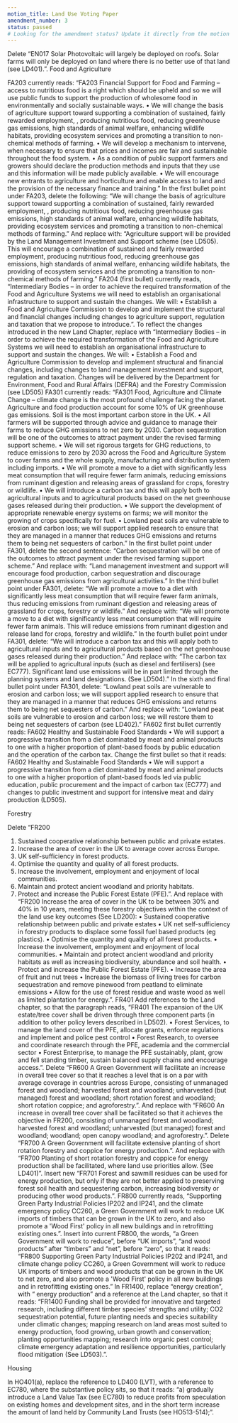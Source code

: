 ```yaml
---
motion_title: Land Use Voting Paper
amendment_number: 3
status: passed
# Looking for the amendment status? Update it directly from the motion page!
---
```


Delete “EN017 Solar Photovoltaic will largely be deployed on roofs. Solar farms will only be deployed on land where there is no better use of that land (see LD401).”.
Food and Agriculture

FA203 currently reads:
“FA203 Financial Support for Food and Farming – access to nutritious food is a right which should be upheld and so we will use public funds to support the production of wholesome food in environmentally and socially sustainable ways.
•	We will change the basis of agriculture support toward supporting a combination of sustained, fairly rewarded employment, , producing nutritious food, reducing greenhouse gas emissions, high standards of animal welfare, enhancing wildlife habitats, providing ecosystem services and promoting a transition to non-chemical methods of farming.
•	We will develop a mechanism to intervene, when necessary to ensure that prices and incomes are fair and sustainable throughout the food system.
•	As a condition of public support farmers and growers should declare the production methods and inputs that they use and this information will be made publicly available.
•	We will encourage new entrants to agriculture and horticulture and enable access to land and the provision of the necessary finance and training.”
In the first bullet point under FA203, delete the following: “We will change the basis of agriculture support toward supporting a combination of sustained, fairly rewarded employment, , producing nutritious food, reducing greenhouse gas emissions, high standards of animal welfare, enhancing wildlife habitats, providing ecosystem services and promoting a transition to non-chemical methods of farming.”
And replace with: “Agriculture support will be provided by the Land Management Investment and Support scheme (see LD505). This will encourage a combination of sustained and fairly rewarded employment, producing nutritious food, reducing greenhouse gas emissions, high standards of animal welfare, enhancing wildlife habitats, the providing of ecosystem services and the promoting a transition to non-chemical methods of farming.”
FA204 (first bullet) currently reads,
“Intermediary Bodies – in order to achieve the required transformation of the Food and Agriculture Systems we will need to establish an organisational infrastructure to support and sustain the changes. We will:
•	Establish a Food and Agriculture Commission to develop and implement the structural and financial changes including changes to agriculture support, regulation and taxation that we propose to introduce.”.
To reflect the changes introduced in the new Land Chapter, replace with
“Intermediary Bodies – in order to achieve the required transformation of the Food and Agriculture Systems we will need to establish an organisational infrastructure to support and sustain the changes. We will:
•	Establish a Food and Agriculture Commission to develop and implement structural and financial changes, including changes to land management investment and support, regulation and taxation. Changes will be delivered by the Department for Environment, Food and Rural Affairs (DEFRA) and the Forestry Commission (see LD505)
FA301 currently reads:
“FA301 Food, Agriculture and Climate Change – climate change is the most profound challenge facing the planet. Agriculture and food production account for some 10% of UK greenhouse gas emissions. Soil is the most important carbon store in the UK.
•	All farmers will be supported through advice and guidance to manage their farms to reduce GHG emissions to net zero by 2030. Carbon sequestration will be one of the outcomes to attract payment under the revised farming support scheme.
•	We will set rigorous targets for GHG reductions, to reduce emissions to zero by 2030 across the Food and Agriculture System to cover farms and the whole supply, manufacturing and distribution system including imports.
•	We will promote a move to a diet with significantly less meat consumption that will require fewer farm animals, reducing emissions from ruminant digestion and releasing areas of grassland for crops, forestry or wildlife.
•	We will introduce a carbon tax and this will apply both to agricultural inputs and to agricultural products based on the net greenhouse gases released during their production.
•	We support the development of appropriate renewable energy systems on farms; we will monitor the growing of crops specifically for fuel.
•	Lowland peat soils are vulnerable to erosion and carbon loss; we will support applied research to ensure that they are managed in a manner that reduces GHG emissions and returns them to being net sequesters of carbon.”
In the first bullet point under FA301, delete the second sentence:
“Carbon sequestration will be one of the outcomes to attract payment under the revised farming support scheme.”
And replace with:
“Land management investment and support will encourage food production, carbon sequestration and discourage greenhouse gas emissions from agricultural activities.”
In the third bullet point under FA301, delete:
“We will promote a move to a diet with significantly less meat consumption that will require fewer farm animals, thus reducing emissions from ruminant digestion and releasing areas of grassland for crops, forestry or wildlife.”
And replace with:
“We will promote a move to a diet with significantly less meat consumption that will require fewer farm animals. This will reduce emissions from ruminant digestion and release land for crops, forestry and wildlife.”
In the fourth bullet point under FA301, delete:
“We will introduce a carbon tax and this will apply both to agricultural inputs and to agricultural products based on the net greenhouse gases released during their production.”
And replace with:
“The carbon tax will be applied to agricultural inputs (such as diesel and fertilisers) (see EC777). Significant land use emissions will be in part limited through the planning systems and land designations. (See LD504).”
In the sixth and final bullet point under FA301, delete:
“Lowland peat soils are vulnerable to erosion and carbon loss; we will support applied research to ensure that they are managed in a manner that reduces GHG emissions and returns them to being net sequesters of carbon.”
And replace with:
“Lowland peat soils are vulnerable to erosion and carbon loss; we will restore them to being net sequesters of carbon (see LD402).”
FA602 first bullet currently reads:
FA602 Healthy and Sustainable Food Standards
•	We will support a progressive transition from a diet dominated by meat and animal products to one with a higher proportion of plant-based foods by public education and the operation of the carbon tax.
Change the first bullet so that it reads:
FA602 Healthy and Sustainable Food Standards
•	We will support a progressive transition from a diet dominated by meat and animal products to one with a higher proportion of plant-based foods led via public education, public procurement and the impact of carbon tax (EC777) and changes to public investment and support for intensive meat and dairy production (LD505).

Forestry

Delete “FR200
1.	Sustained cooperative relationship between public and private estates.
2.	Increase the area of cover in the UK to average cover across Europe.
3.	UK self-sufficiency in forest products.
4.	Optimise the quantity and quality of all forest products.
5.	Increase the involvement, employment and enjoyment of local communities.
6.	Maintain and protect ancient woodland and priority habitats.
7.	Protect and increase the Public Forest Estate (PFE).”.
And replace with
“FR200
Increase the area of cover in the UK to be between 30% and 40% in 10 years, meeting these forestry objectives within the context of the land use key outcomes (See LD200):
•	Sustained cooperative relationship between public and private estates
•	UK net self-sufficiency in forestry products to displace some fossil fuel based products (eg plastics).
•	Optimise the quantity and quality of all forest products.
•	Increase the involvement, employment and enjoyment of local communities.
•	Maintain and protect ancient woodland and priority habitats as well as increasing biodiversity, abundance and soil health.
•	Protect and increase the Public Forest Estate (PFE).
•	Increase the area of fruit and nut trees
•	Increase the biomass of living trees for carbon sequestration and remove pinewood from peatland to eliminate emissions
•	Allow for the use of forest residue and waste wood as well as limited plantation for energy.”.
FR401 Add references to the Land chapter, so that the paragraph reads, “FR401 The expansion of the UK estate/tree cover shall be driven through three component parts (in addition to other policy levers described in LD502).
•	Forest Services, to manage the land cover of the PFE, allocate grants, enforce regulations and implement and police pest control
•	Forest Research, to oversee and coordinate research through the PFE, academia and the commercial sector
•	Forest Enterprise, to manage the PFE sustainably, plant, grow and fell standing timber, sustain balanced supply chains and encourage access.”.
Delete “FR600 A Green Government will facilitate an increase in overall tree cover so that it reaches a level that is on a par with average coverage in countries across Europe, consisting of unmanaged forest and woodland; harvested forest and woodland; unharvested (but managed) forest and woodland; short rotation forest and woodland; short rotation coppice; and agroforestry.”.
And replace with “FR600 An increase in overall tree cover shall be facilitated so that it achieves the objective in FR200, consisting of unmanaged forest and woodland; harvested forest and woodland; unharvested (but managed) forest and woodland; woodland; open canopy woodland; and agroforestry.”.
Delete “FR700 A Green Government will facilitate extensive planting of short rotation forestry and coppice for energy production.”.
And replace with “FR700 Planting of short rotation forestry and coppice for energy production shall be facilitated, where land use priorities allow. (See LD401)”.
Insert new “FR701 Forest and sawmill residues can be used for energy production, but only if they are not better applied to preserving forest soil health and sequestering carbon, increasing biodiversity or producing other wood products.”.
FR800 currently reads, “Supporting Green Party Industrial Policies IP202 and IP241, and the climate emergency policy CC260, a Green Government will work to reduce UK imports of timbers that can be grown in the UK to zero, and also promote a 'Wood First' policy in all new buildings and in retrofitting existing ones.”.
Insert into current FR800, the words, “a Green Government will work to reduce”, before “UK imports”, “and wood products” after “timbers” and “net”, before “zero”, so that it reads:
“FR800 Supporting Green Party Industrial Policies IP202 and IP241, and climate change policy CC260, a Green Government will work to reduce UK imports of timbers and wood products that can be grown in the UK to net zero, and also promote a 'Wood First' policy in all new buildings and in retrofitting existing ones.”
In FR1400, replace “energy creation”, with “ energy production” and a reference at the Land chapter, so that it reads:
“FR1400 Funding shall be provided for innovative and targeted research, including different timber species' strengths and utility; CO2 sequestration potential, future planting needs and species suitability under climatic changes; mapping research on land areas most suited to energy production, food growing, urban growth and conservation; planting opportunities mapping; research into organic pest control; climate emergency adaptation and resilience opportunities, particularly flood mitigation (See LD503).”.

Housing

In HO401(a), replace the reference to LD400 (LVT), with a reference to EC780, where the substantive policy sits, so that it reads:
“a) gradually introduce a Land Value Tax (see EC780) to reduce profits from speculation on existing homes and development sites, and in the short term increase the amount of land held by Community Land Trusts (see HO513-514);”.
